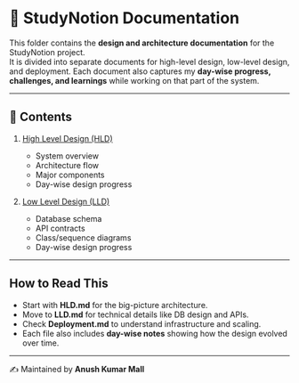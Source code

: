 
# 📘 StudyNotion Documentation

This folder contains the **design and architecture documentation** for the StudyNotion project.  
It is divided into separate documents for high-level design, low-level design, and deployment. Each document also captures my **day-wise progress, challenges, and learnings** while working on that part of the system.

---

## 📌 Contents

1. [High Level Design (HLD)](High_Level_Design.md)  
   - System overview  
   - Architecture flow  
   - Major components  
   - Day-wise design progress  

2. [Low Level Design (LLD)](Low_Level_Design.md)  
   - Database schema  
   - API contracts  
   - Class/sequence diagrams  
   - Day-wise design progress  

---

##  How to Read This

- Start with **HLD.md** for the big-picture architecture.  
- Move to **LLD.md** for technical details like DB design and APIs.  
- Check **Deployment.md** to understand infrastructure and scaling.  
- Each file also includes **day-wise notes** showing how the design evolved over time.  

---

✍️ Maintained by **Anush Kumar Mall**
